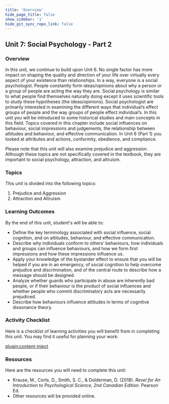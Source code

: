```yaml
---
title: 'Overview'
hide_page_title: false
show_sidebar: '1'
hide_git_sync_repo_link: false
---
```


## **Unit 7: Social Psychology - Part 2**

### Overview

In this unit, we continue to build upon Unit 6. No single factor has more impact on shaping the quality and direction of your life over virtually every aspect of your existence than relationships. In a way, everyone is a social psychologist. People constantly form ideas/opinions about why a person or a group of people are acting the way they are. Social psychology is similar to what people find themselves naturally doing except it uses scientific tools to study these hypotheses (the ideas/opinions). Social psychologist are primarily interested in examining the different ways that individual’s effect groups of people and the way groups of people effect individual’s. In this unit you will be introduced to some historical studies and main concepts in this field. Topics covered in this chapter include social influences on behaviour, social impressions and judgements, the relationship between attitudes and behaviour, and effective communication. In Unit 6 (Part 1) you looked at attributes and actions, conformity, obedience, and compliance.

Please note that this unit will also examine prejudice and aggression. Although these topics are not specifically covered in the textbook, they are important to social psychology, attraction, and altruism.

### Topics

This unit is divided into the following topics:

 1. Prejudice and Aggression
 2. Attraction and Altruism

### Learning Outcomes 

By the end of this unit, student's will be able to:

- Define the key terminology associated with social influence, social cognition, and on attitudes, behaviour, and effective communication.
- Describe why individuals conform to others’ behaviours, how individuals and groups can influence behaviours, and how we form first impressions and how these impressions influence us.
- Apply your knowledge of the bystander effect to ensure that you will be helped if you are in an emergency, of social cognition to help overcome prejudice and discrimination, and of the central route to describe how a message should be designed.
- Analyze whether guards who participate in abuse are inherently bad people, or if their behaviour is the product of social influences and whether people who commit discriminatory acts are necessarily prejudiced.
- Describe how behaviours influence attitudes in terms of cognitive dissonance theory.

### Activity Checklist

Here is a checklist of learning activities you will benefit from in completing this unit. You may find it useful for planning your work:

[plugin:content-inject](_schedule)

### Resources

Here are the resources you will need to complete this unit:

- Krause, M., Corts, D., Smith, S. C., & Dolderman, D. (2018). *Revel for An Introduction to Psychological Science, 2nd Canadian Edition.* Pearson Ed.
- Other resources will be provided online.
